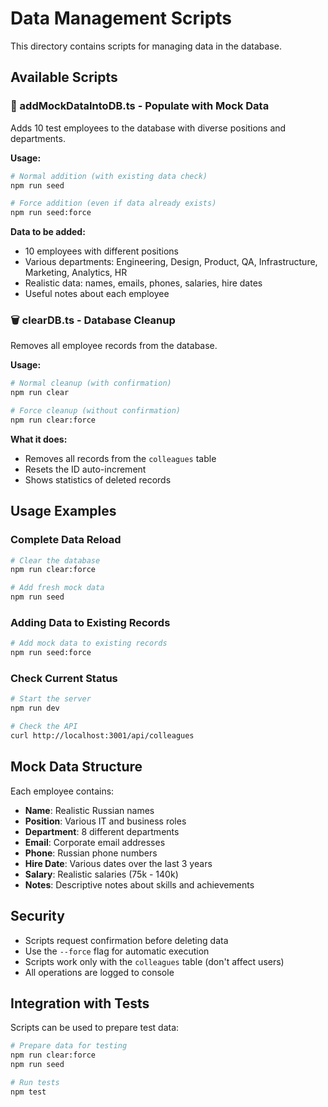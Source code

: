 # Data Management Scripts

This directory contains scripts for managing data in the database.

## Available Scripts

### 🌱 addMockDataIntoDB.ts - Populate with Mock Data

Adds 10 test employees to the database with diverse positions and departments.

**Usage:**
```bash
# Normal addition (with existing data check)
npm run seed

# Force addition (even if data already exists)
npm run seed:force
```

**Data to be added:**
- 10 employees with different positions
- Various departments: Engineering, Design, Product, QA, Infrastructure, Marketing, Analytics, HR
- Realistic data: names, emails, phones, salaries, hire dates
- Useful notes about each employee

### 🗑️ clearDB.ts - Database Cleanup

Removes all employee records from the database.

**Usage:**
```bash
# Normal cleanup (with confirmation)
npm run clear

# Force cleanup (without confirmation)
npm run clear:force
```

**What it does:**
- Removes all records from the `colleagues` table
- Resets the ID auto-increment
- Shows statistics of deleted records

## Usage Examples

### Complete Data Reload
```bash
# Clear the database
npm run clear:force

# Add fresh mock data
npm run seed
```

### Adding Data to Existing Records
```bash
# Add mock data to existing records
npm run seed:force
```

### Check Current Status
```bash
# Start the server
npm run dev

# Check the API
curl http://localhost:3001/api/colleagues
```

## Mock Data Structure

Each employee contains:
- **Name**: Realistic Russian names
- **Position**: Various IT and business roles
- **Department**: 8 different departments
- **Email**: Corporate email addresses
- **Phone**: Russian phone numbers
- **Hire Date**: Various dates over the last 3 years
- **Salary**: Realistic salaries (75k - 140k)
- **Notes**: Descriptive notes about skills and achievements

## Security

- Scripts request confirmation before deleting data
- Use the `--force` flag for automatic execution
- Scripts work only with the `colleagues` table (don't affect users)
- All operations are logged to console

## Integration with Tests

Scripts can be used to prepare test data:

```bash
# Prepare data for testing
npm run clear:force
npm run seed

# Run tests
npm test
``` 